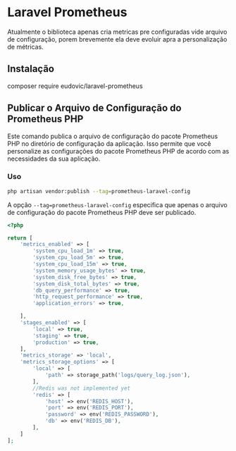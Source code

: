 # Laravel Prometheus
Atualmente o biblioteca apenas cria metricas pre configuradas vide arquivo de configuração, porem brevemente ela deve evoluir apra a personalização de métricas.
## Instalação
composer require eudovic/laravel-prometheus

## Publicar o Arquivo de Configuração do Prometheus PHP

Este comando publica o arquivo de configuração do pacote Prometheus PHP no diretório de configuração da aplicação. Isso permite que você personalize as configurações do pacote Prometheus PHP de acordo com as necessidades da sua aplicação.

### Uso

```sh
php artisan vendor:publish --tag=prometheus-laravel-config
```

A opção `--tag=prometheus-laravel-config` especifica que apenas o arquivo de configuração do pacote Prometheus PHP deve ser publicado.

```php
<?php

return [
    'metrics_enabled' => [
        'system_cpu_load_1m' => true,
        'system_cpu_load_5m' => true,
        'system_cpu_load_15m' => true,
        'system_memory_usage_bytes' => true,
        'system_disk_free_bytes' => true,
        'system_disk_total_bytes' => true,
        'db_query_performance' => true,
        'http_request_performance' => true,
        'application_errors' => true,

    ],
    'stages_enabled' => [
        'local' => true,
        'staging' => true,
        'production' => true,
    ],
    'metrics_storage' => 'local',
    'metrics_storage_options' => [
        'local' => [
            'path' => storage_path('logs/query_log.json'),
        ],
        //Redis was not implemented yet
        'redis' => [
            'host' => env('REDIS_HOST'),
            'port' => env('REDIS_PORT'),
            'password' => env('REDIS_PASSWORD'),
            'db' => env('REDIS_DB'),
        ],
    ]
];


````

